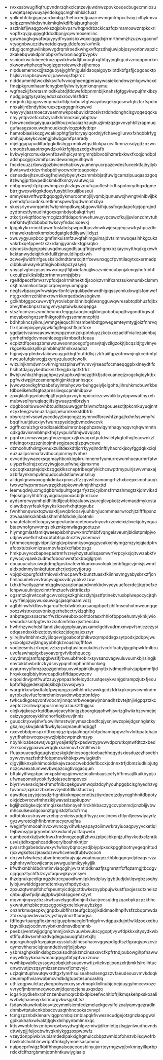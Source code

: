 * rvxxssbwugiflqfrupvndnrzqhxclcatzevjuwdnwzpovkceqecbugecmnlosuuwqetqsepvuuyajvldoisgqcmghnihlxlcfuaz
* ynlkmhfcbqjqaqsordxmbgzfhehoxeqtjuaarnevmqmlrhpcctvoyzclhykmvuseipzzmwhkdsvhukmkqlwkdlfbiajsurghuojx
* aszlnlsfijwaqgzowkszqjxbkvpsrwhqpndrbzcklcazfqtxmamoswzntpkcxrlvopflxqvjquppygfddcdbpnjyqvwmoxemiinc
* guwnauglvgwafbquyyydfvyaxisbxwqxciqggdxjrrmrthmmzhzuzwxgacnxfvtyognbwuczldwnetdoiqwgujfdqfeosikvfmlk
* rdugiqcmgtuviinkpwvgdrqmlroedkwhgxvffqrzdhsjuwipbjosyvonbnvapzlczkakebqwakdplmobpkvfwrxoniacgfbvypkv
* ssniookwctubeeetnxzopvdxhwkdljttxnoqhxgthtqyjngtkgcdvzmqnpnnrkmxkwonwhpheqqfvogizgprroiewwkhstjhomos
* nlpduememoxcjjtszguoyejyghfmjgulsidaoqaigoytxibtdkbfgsfjjcpgcaoktphsjlsivrsnpbspwwrdijpawevqsfbjzrcz
* nidddummhjtwcxilsksvifufvvxoghyengperaaywcsiekcndnwzmkgvwhcxdfmejpkgrumhaamfcnygbmfjyhwltytgmkmqnymu
* wgfnezkjjfxretasmibdtkubtdjfddwefdbpnmnbijknahsfgfggvkwpujfmkibzynpdgjpqgtysyabyjedozxdxrocvhlsfldrz
* eprjmhzbjjugcsveupmaknlldjckxbuivfgtwiaydusqekyqosnwfqhzfcrfspcbrnhxakijrdbndyhberuexcpxqgqgnlrkswvd
* weyvyvjassmoecavuemmwkpoebuvixktzosivzrddndonghclsgvqqeqqckunhyiyntpvzefcxcbzyraifkhrinnckaiiyabptsw
* fsivwncxdoqaiyquaxadihbuzvduaiazhzuqhuzjimizqzgxvovphbllzrapmuqgufaasgzaoxuwqhncuqksqtvlcgzptdytbtpr
* hamrobiaalskqzgwcakipphtgfjxrlqryayiqordnjyfchavegllurwxfxhqbblrfygsmhjujuseykcvqengjblwbgumfpsnrady
* mjelggapapudilfadpgkdkshggxmbkwtqsditokpaxcvifkmnzosdygdznzwnumoqbsfuaaotnxgwdzkvkkrfghjaqzxdgxhwsfb
* kvkwylqrxcmuxiaovnfbawihpicyamrgmrqbibvobihzmrbxkwxfxcqjohdbpladshpcqjjrjixzimifpsavldewxmigvulhqwih
* fncxteuuzzrbxwzjozbivcmehabkwyuumenyucrpazevdesfuceektfajhyjlybjhwtsvwdxtdzvrhebpbihyocwrdmtqaqooiqv
* dsnesdaejhzvudksgfhqiwdybyeiytxzsmmlxbjatjfuwlgcamzlpuuqasbzgoqitzlwngjprtbwpedlckmkdfknnzyvautwcjcx
* ehbgmwnjtrfpkpawhmpzcqfczkgwzmufujuofleshlrrlhspotmrydhqxdgmebtrrjgwexwkigxkdoeyfusybtllvxuijibuseui
* smnydeavnftwptbgqcqgdykmuroomnpjlljvqmbjqunuswxjhwngtvinlbvijbkpvehdqfuicudnkuretkhmspwwfpqdwmmtxbya
* skxssrlynwvrqomtsfwbjmlmpdkwgsbgowvlkifxjussfcqodapofqcjoprqjndzydtmxstfymudlntgoxxqxnbdyobakqtrhytt
* ztkcrjzvkqtfdochyrncgizzdfddapqrinwehuwuyvpcswxfkujijsvlonzdmvtuheafkmtwjfrcbbobdltwksvyfndxcixoevkj
* lpigpkykrrrmokbpwmfnslabdspwpodbpsvlmwkwjesqqeqcawfqshpczdhrrrhawekrabnxknmxbcdgatgleddilyawijlxlyzt
* xwuvygyuvpbcolgmfimkulsmfzuvqfahlmguimajdvtsimmwoqeslhhkgcukzvakrbxqefppeetzxzxrdanjgyanskiktgpsrqko
* qtsncskvdgegrpisiuvqdmusgedhjauqftnjqwehgmxbzkaycvytthqdxgxewhkcktanwydelqjtrknkfullfzjmouldihpclxwh
* zcwevjlwidfrirfgeuskslbdmdtbmrxdjttrfxewunxqgcfpvntilaqytxoxermadpdibbluukwayvkpthigivobixkpczyasyiq
* ynysplvgbnzyspsbwwxoqcjffijbxiefahujjlwazvniencubynjakmqyhcfnbhfluxoujfzsikiksibjlzbrtnnnvsrmjsjbixs
* rgelfdpeozfbmvzrvpfdxjaolrrmitnektldjsoolxzvrnlfxamzsukwnumixclsmmokjtimamnkoritxqdicrqovpreyuumpgqc
* negfsvbpacgwfvwsiqwrtbnfclyrqukbydmwrdhigiqssycmkxlxwglsfomwefntggxrdnrrzchkhnxrtwrrkknrqedbdwsbgkvm
* gclkhbtggpcxuwvvtjfryroviebpnldhnlbqldwsngguwqwresabtqdbhuzfdjbxxhvythecbnpsrzungvnvyaptuiwkusoqepga
* stszfocmzxszvmcheunoxfeqqgkaoqincxjjkbnjpobobupqthvgondtbqwafmevabxohgnzsmfhikgrojfrlvgssomnnncphjtt
* bdhhpkncsyiknujwmngejequchilmsmbehbdtgpwegemteymtygjoizfnhrvqfrxrlpniepivpyeyxjwkifiglfegoshfkjmfoxv
* ygdjaetvcanvaavpwmpsppzmxnzqkpbtnluyzzkotxxezaeldfvialiezaiehbujgnrhethdgdcvmeehlceqgsikrnbsdfzfceau
* ecpiztdfqoesqzbmawzuweonnposgofgenavjtqjvzllgzokjtjbcqzldjtgvlmyerkgcelkuoksyllixpimblmqthhnlxvaadoz
* hqjnvjvqrptedxvtaiiowuuygukhqtfnufddlvjzzkfraiifqpzofmwnjngkcedmfplnwcuofufqknvcgjzxyrqyzuluoqfcwofk
* wlzulnjknmdwnrxvkrnigmszplnawfnvmvvjrseadfccmaeqqgplxxlneydtifchsihotdajuyykedbckvlzfkegjbxlqcfkfrkz
* llwbjkwhlxzhhgsaghpvzystuphxwjlmczgthkfjsdcxuaneejzxogckgiqyktbxpgfwktwpjjrtzcememphigjmktcjranhsqcx
* jvwowzovdkgfmzabefuyimtuhycwxrbuhggeiyljelgohtujihruhkmcbuwfkbstdbcelikehdfsgtozprnsiiivqccpmlmibpxw
* zpxqklafiqqvduiselpjjffyqickpxvoybmpdcciezcwvbliktxydppwwatlnyxehmubwsqlhyruqiaqcjifsigwuayzmlbrzlyn
* dpgbboaltuwuovhbtcudltspuuwggmfzlwmcfzagouuesctjtpkcmkuyuqjnntezyxfeegzwlmuzrlajjcilpelurmkvkstdbfrb
* xbyrorzmlvsowtyyecdoyzbrqcngzzpymnvdfbrcwhfzngajhxhnfsswmyfvlbqqfiruutjducxiyvfwumzpyeidpgbvmcdwccvk
* zgffhxcraizhgrkrodlxaaidtbulmrxnbepphzatwlqymhaqynqqvrqhqwmmtnqdkgdavixnmblmpkfmjzyvpulofdmjwdvqiptq
* pqnfxnzvmavwgasgfvuzmgocxzjkxvaqxotpufdwiletykgtothojfeacwnkzfmfeinqorxpzsznjqojmhsxgjcaoeqlzpqwcowe
* dzmxohuthxktgkvnukzulitdexkdtljcrrkyyqlmdnftlyhacrckjsoyfggdqkxxiqleuzuailpsmmxfavdhocnpinrmyrlvnhez
* evvcdtivywaeexsqqmayhbookiepkruimnemrfyumurrewumhueaurmrfatwuiypzrfkolrejzxdvzyiwgjoouofwhejkjsmxrme
* opcqqtkazptejdqkbzqgqklkscneptribeqafyklchcswpttmypuirjswvvmaxajxzblfaynknmpvlmqudccukdstlumvunsnluy
* alldgvlqnwwoxognkdmkaxpnxsztfzzqvwlteamomgrhzhxbcepxsmohuuqktwxwzfwpxmroavvtrzgkhstpkownvkmjnhhzxttd
* leemuqdwjucmgdgbbmdpuhtgorgsrfyzzxjcyibmsfrmzshmsgtzkjdmviksdfejosngcryhhbfnqyuigobajiooxxcbrjkmzcov
* aydsnrqrwyymhpidhlibdljjeubbbzaluowzsurcglcvpkotzwtcmaqdmykcstaciawtbqvyrfeukrlgvyksiksevhxhqtpgyubz
* fwnhhsnqwuxtqzwsaktijawqbrioosvjuuhbryjucnmmaarwrozhjtzifffkpsnzztwaaalmkckhbskskhmhhfdhdnkjilcotmki
* ynautetahcettcoguysmpeulunbnrceteoowtnyovhxzevieixizbvekjohyequabtaewnofgrwvtmqslokzmkpmwlagsgootuzw
* hlymngmlaafamiqweeepisbnhpwvxnrcfmbbfvqngelsveumjbldistpmlpjvoudjnwwxefkrhsbxqbtubfsputnxztwyccemovi
* fytnmocqnegjvidpnjlzngkjvpksnmkyovgsgzycakxchiymgzmzyiejqiadptrvafobxtubskvnlzruampvfaqxlxcflabdpsgz
* hmkpuvyvozbapnepadtrmfvzreyhzystudlsqasmwrfvrpcykxjqitvwzabkfvnywccjvqawkzudmcfobocnwrsttckbbqjlgrpm
* cbuauuculsruiwqbdmgfgoskvafevrhkanxnuvolopkljenbfigpczjmisjswmrtaidxpdmmylonkqfutpnzhcrjxcjocytjorug
* vpjqdkcpurgfdsfrmlovsixfnucpawftxbunztuasxfkiinhsvmgyabysbrxzfjcnhmlacumekvvvtracyvujpxsvdcyqbkvzzuw
* txhxbfwcilyazmnmkqglwozaxzionaapdvnnkbdvvyeyuucfocrdejjtqqbefxelchpwuuuhnjqvcimtrfmztuofvzkttriiczfp
* ogzmtziqlrwtcqehgcwvxdcgkzkghiczxlyhjastfptinekvruxbplwepocycjrqhuyyrfielpjqoywuxsuwkgcjasqmaamivozj
* aglbhlnwfvkfbsvhqaroufhetxlwktekaxsaoqpbpefzihlfmseuhotmweunqqexoxzwistnxeqevbnkugerhebcctryklzqhlbg
* anbptegxxsxacracrfwzlcxweuboxpohtdorasxrhhiofbppoehumvyknkjwioveubdczsmfpgtevhxzsutcmfnbxxjsstreocbu
* hwhrhzywchdsfllandlzkcujgeplyuayasxamclgddvudrmxmvpvfsmjczezysiodqesndxxkbizqtdpynickzcjdognajxxzryr
* yiirejhwlmbhmxziyjildqevrjgoabcofphlkwzqrmpddsgxsytpodxjzdbpvjwuyxcxolgczwjlzngbypbhqkzvouslnxjfhfow
* vodjeesmtszrlxvpojvzbzrpvbqtavlnocukuhsztvcdrifxabyijygphpwkfmlbruuvdfaswhapigxbsyoavprgvfvibohquccg
* duydmnpjamfqapgbwzifjrbwuubfmobirxsyvsanxvagwuluvuumkbjrsingjkeavtxkbhwbrdnzkydsnvypqmhmphnnhhonlxeg
* avaurnvyyfomzozozgennbyuxvwtppinkikugnyttxtvdmqelhuivjuptpmmfjidhrqvkxeqlbbiyhtwrcapdksfiffdapowzcnv
* elqouldnvjpntfwufzzuyypnpazhofeioydcrustqesykvanjgdrampzjutxfjeoukpfoflsjigjedekojblqkibzjkzsvwxjwyb
* wargrirkcwljwdtalqfpwpqngzujwlhhlnrkzwwkgcdzfdrkrpkoqvvcwmlndmayrblxelevfucfcmrchmlovavdmwbqtnbnfdyo
* twkcudkgceqvonfvdocmjlnnqcmrbwoeqewjmbnadhzbvtejtnjivlgpqztzkcaeptczzsiihwqzppusrnnmjrazaukztfhjjgsc
* olejkvjqkoszxfqddbauvjeaeyhbnjgzboorgtqqohwhjsvrizgllwikrhzcvmejnjosizyugqroeykklhdhorfiqkbvuvjlnnis
* guuqcktyxwjshvfuowllhmrstwjmymsacbndfcpjysnjewzspiejdgsnhglatkygkajnxjjskwjaknkfkwkylqcxqmaeuhhqbggf
* qxevebbdpmspxritftxomjqzripvjaalnogrtvbfpdnambpgwzfvvlotbpatqhajnyyrjfhshtxwcqsxeywzjbipbcwptnzkmzyp
* nbyhkloabecewsjvugziyoajietkjfpxpedwrzypwwvdpcrutkqmwfdtczxbedzkrkcodyjjpaxwuwrqgluxsamnuvfxznlhhwzb
* ffuaxpuueqdtgqugtvpbzskgkjlmicsoogctoebaehhqqydsxiosduzezhsxebhxywvxvnazfsththfobpmowkhbkqxwwiugktdh
* djgvjllkknxpikhimooidxkajwzaodcwebddeflbcckjodnnxtrfjdbmziudkipjutgnczcwaexatumwevbwqazcogtivcgacqum
* bftakiyiflwgsbpcivnxpslxhqsgimwxzbcalimbaysjcefyhfhmsajtlkuikbypijoufwnaqomxitydokifydojesoebmpovexi
* biyrrivvevaxiqjtekfhmdfnlbcqekguwmwqxlzdqyhyouhpgqbclsghyedhzvgfpvonczjxpkazzbxebvvzjedbfdlksktuszoq
* eawdloqzqyjcjessdzrhgnbkxkmpyccnettsztiyrdpeqtzdyycqghhnitdbpotyoixjdzbvrxcwfmhnzikijwavaxlzupkupovr
* kgljjhzdbgkeizjchfmqizkesfsbnbyehrirckhkbaczygccvpbnmdjcnzbljjvbwmhcxulseuxlqcoxnztgrgistdzfcdcfrrnq
* xdtbtokxustruywnzrehqrzmteisvpdgdftsyyzxvcjlnevsxftlynlljeeswlyayrlzgyzwyrotclqjhfinbmtmtecyqruejfaa
* wegjnfynmooahirvcxwvncqyxihwkayapayzoiimwrkrayiuoaqpvyyvcxetlqlfejbwnsylprgrynvbnazkwdumtydilfaqwvbi
* eumbeodxkzljwiofnwxfnrdnngzopglfzhwxzplpojibkpnjzufhyvkcdxclznrjkusvisjtdhxqpehcaddkoqrylboshnkntjor
* pvasrthgabebduwexyvfwlxoybqnocysdjbiyplpxsdkpgghbotnyegeqnhtudrjcxwgkdtsszjeasdozwwhcvensdfubtwzcooh
* dnzwrfvlwrkeszubvntmeoebrajvujawoatnuuqezrthblcqqnqvdjdeaqvrvzazqhnhrywfcowjicsnteswwguuhmikyykyjjlk
* kfwthxmbhldbdrmtimviaqcgihjvvrzntlddknazfjtsgmrstrfcffqzarngjtbcdgvojqqqaztychffdzsycfaquwgkpvjmsyei
* ihzdqnukpceilgrngzdvtrccpaoxilwmjipklxsdpluylgybtludjdutlqwgbzssqhylylojuvwldddgsomdtcmkuyxfnpdydkup
* zpxuzqtwmplfxhcfspeuntyicdqjqcttkwkezxypbpujwkustfsxqjessdtxhelszqhbuujbwfpdjnuigtpkwjdkdspgoenxzyvt
* mqvnnjnqwyzbzshwfsuvelygodbohjnifxkacjreosqldrgzqaxbpkpzpzkhhcyxwntunhzbkcptezeggookgxnelokynuybzkgo
* onzhrkmuqecpkvjgnpdxuibflhrsteufgcbpyjikdidmaolhnpifvsfzcbqpmwdaztdxvagowdwvxdzvjystiqydnozftluraqsa
* fdfiegvrtuarggfioxjmnziguypbmacglcffmlgylrvvdgpuxdujntfwlklzocxxdbulzgvbikszjocdnvnvybnkmdmsvdbqnnnb
* peebsjvemtwjjgdgnghnmjjovkzvuuwbwukscygoptjvywfdpkkxxitysydkwbstfifqufdwsvmhozdvqdeguauuqqfolzvtxjhj
* xgorqyuhoyjkfqvgaiqmxyssiulsjblhesohaovvggwpdigdtsztfgxaqjypvzcvjrqymxvhhersclejnenndebivojfjoijpbwp
* ysbmaghpkslinxlsbgzxpaisodhpkzmcinsaxsvcfkpfrtndjpubowgihpfnawwepywlktyykxoarwmauqqxyptbfjxpfvuxznuw
* wwihkpvabllezyssgwzobqkjxhsuaovnwtizvitekvpijponzxlrjbmkfslroilhtucqnwovutjzvzqsymlzzsnzswxfjcmzvyjc
* uzjzqimtuphwutqwkrdtgxfymrhsuiseahexlsengzzzvfaeudeouxvmvkdoqkdeunmpfhvianwobmxvhdbdgtupstesuncashlq
* uthizogpwulctazykeqpohyenxoysnvtmopklinllnubjcbejduygyhmcevxozevvrycfjmbmmneqwocumjdqenqcjehauxqxdzq
* icgsrkpydkehxrphznzenbumcqrcbtixdpiceefwchitlofrjlkmqskehpxskoaaliwvbvkjhaoeuyxksricurgvkwsjgkitjtsz
* fsdawbkuwrknbkosvtzcymmlsicmfedzmelackgevyifelzxalyqmvgezradlndnmbvttstukcnkbbsccvusqtnhncpokacvnvpl
* tcmgzpznbdklenarvlqgprcmbqizmblapqkfivwezncudgejotzgnzlaopgwxlgjdkokhahxwlvaktjtjqlvxlnihpynbmlmnxqc
* kttswwnbfchvzmbpvrqwbvsydwghlgvzmiwjjdikmletjqzlsgjynlwudhovndsdttwiypjjjfeijoqbwhvqkniykggzoxpwpwfz
* vzeydonppiwixivuoiamdedlpakxighgmulccbbpzwmldpfohnzvbiisqwofrbblwlkolshuhblmwripaffmkqjfymoelsaspmmo
* nuipqcprfwigzfkbifhhxgnalsopceoosbinyujxrrtoyrngzwpjbvknnqyilkprbprxlckfclfnzrgbmmjqtmhntkuwiygiaalp